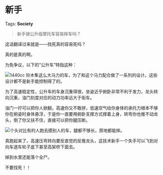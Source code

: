 # 新手

Tags: **Society**

> 新手骑公升级摩托车容易摔车吗？



这话翻译过来就是——找死真的容易死吗？

真的是真的啊。

为免争议，以下的“公升车”特指这种：

![](https://pic2.zhimg.com/50/v2-9a04bc59f1cf5fe0db9131aeb029cf24_hd.jpg?source=1940ef5c)1440cc 铃木隼这么大马力的车，为了和这个马力配合做了一系列的设计。这些设计都不是新手能控制得了的。

为了高速稳定性，公升车的车身沉重得很，坐姿近乎俯卧非常不利于发力，龙头转向沉重，油门刻度对应的动力功率远大于街车。

油门一拧可以把你人掀翻，高速你又不敢拼，低速空气给你身体的承托力根本不够你在俯姿时身体悬浮，于是你一直要用俯卧支撑方式撑着上身，转弯你也推不动龙头，倒了你又扶不住，直接可以把你腿压断。

![](https://pic1.zhimg.com/50/v2-eac09476340d30be867ccc5066252c0c_hd.jpg?source=1940ef5c)个头对比有的人跑去摸别人的车，腿都不够长，原地都能摔。

真跑起来了，高速压弯转向要反直觉的反推龙头，这技术新手一个失手可以飞到对向车道车轮子底下甚至高架桥下面去。

掉到水里还能落个全尸。

不要找死！！



